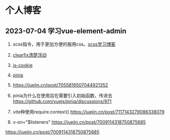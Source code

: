 # 个人博客

## 2023-07-04 学习vue-element-admin

1. scss指令，用于更加方便的服用css。[scss学习博客](https://blog.csdn.net/hide_in_darkness/article/details/107543887)

2. [clearfix清楚浮动](https://zhuanlan.zhihu.com/p/640540259)

3. [js-cookie](https://juejin.cn/post/7222602874631159865)

4. [pinia](https://zhuanlan.zhihu.com/p/533233367)

5. <https://juejin.cn/post/7055816507044921352>

6. pinia为什么在使用旨在需要引入初始函数，传进去
<https://github.com/vuejs/pinia/discussions/971>

7. vite种使用require.context()
<https://juejin.cn/post/7117143279086338079>

8. v-on="$listeners"
<https://juejin.cn/post/7009114318750875685>

<https://juejin.cn/post/7009114318750875685>


